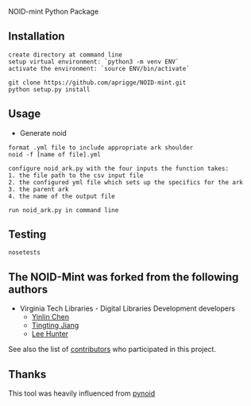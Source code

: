 NOID-mint Python Package

## Installation
```
create directory at command line
setup virtual environment: `python3 -m venv ENV`
activate the environment: `source ENV/bin/activate`

git clone https://github.com/aprigge/NOID-mint.git
python setup.py install
```

## Usage
* Generate noid
```
format .yml file to include appropriate ark shoulder
noid -f [name of file].yml

configure noid_ark.py with the four inputs the function takes:
1. the file path to the csv input file
2. the configured yml file which sets up the specifics for the ark
3. the parent ark
4. the name of the output file

run noid_ark.py in command line
```

## Testing
```
nosetests
```

## The NOID-Mint was forked from the following authors
* Virginia Tech Libraries - Digital Libraries Development developers
	* [Yinlin Chen](https://github.com/yinlinchen)
	* [Tingting Jiang](https://github.com/tingtingjh)
	* [Lee Hunter](https://github.com/whunter)

See also the list of [contributors](https://github.com/VTUL/NOID-mint/graphs/contributors) who participated in this project.

## Thanks
This tool was heavily influenced from [pynoid](https://github.com/no-reply/pynoid)

